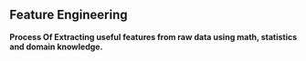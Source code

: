 ## Feature Engineering
**Process Of Extracting useful features from raw data using math, statistics and domain knowledge.**
